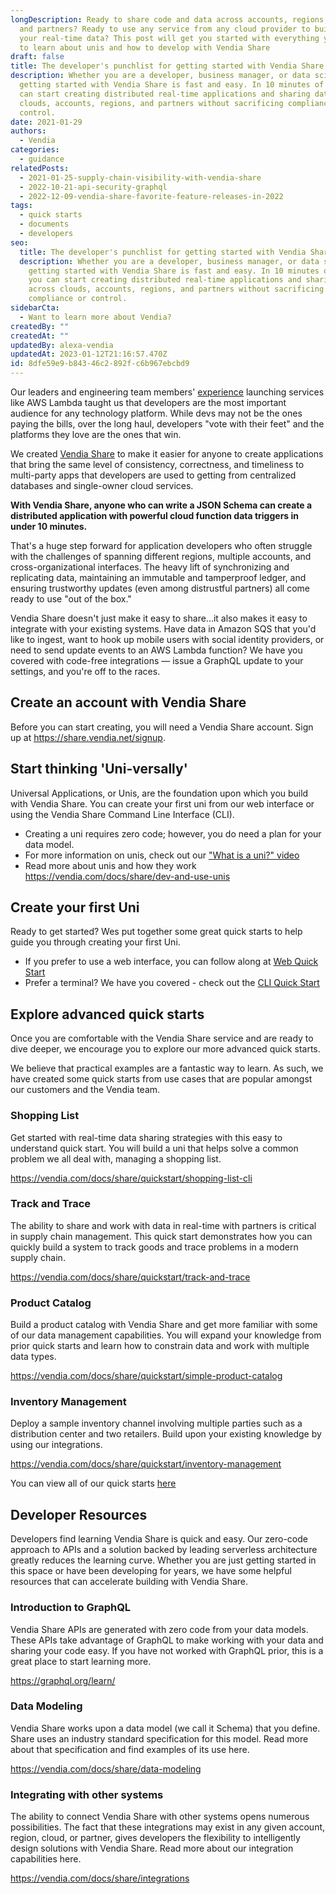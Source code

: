 ```yaml
---
longDescription: Ready to share code and data across accounts, regions, clouds,
  and partners? Ready to use any service from any cloud provider to build upon
  your real-time data? This post will get you started with everything you need
  to learn about unis and how to develop with Vendia Share
draft: false
title: The developer's punchlist for getting started with Vendia Share
description: Whether you are a developer, business manager, or data scientist
  getting started with Vendia Share is fast and easy. In 10 minutes of less, you
  can start creating distributed real-time applications and sharing data across
  clouds, accounts, regions, and partners without sacrificing compliance or
  control.
date: 2021-01-29
authors:
  - Vendia
categories:
  - guidance
relatedPosts:
  - 2021-01-25-supply-chain-visibility-with-vendia-share
  - 2022-10-21-api-security-graphql
  - 2022-12-09-vendia-share-favorite-feature-releases-in-2022
tags:
  - quick starts
  - documents
  - developers
seo:
  title: The developer's punchlist for getting started with Vendia Share
  description: Whether you are a developer, business manager, or data scientist
    getting started with Vendia Share is fast and easy. In 10 minutes of less,
    you can start creating distributed real-time applications and sharing data
    across clouds, accounts, regions, and partners without sacrificing
    compliance or control.
sidebarCta:
  - Want to learn more about Vendia?
createdBy: ""
createdAt: ""
updatedBy: alexa-vendia
updatedAt: 2023-01-12T21:16:57.470Z
id: 8dfe59e9-b843-46c2-892f-c6b967ebcbd9
---
```


Our leaders and engineering team members' [experience](https://www.linkedin.com/company/vendiahq/people/) launching services like AWS Lambda taught us that developers are the most important audience for any technology platform. While devs may not be the ones paying the bills, over the long haul, developers "vote with their feet" and the platforms they love are the ones that win.

We created [Vendia Share](https://vendia.com/product) to make it easier for anyone to create applications that bring the same level of consistency, correctness, and timeliness to multi-party apps that developers are used to getting from centralized databases and single-owner cloud services. 

**With Vendia Share, anyone who can write a JSON Schema can create a distributed application with powerful cloud function data triggers in under 10 minutes.**

That's a huge step forward for application developers who often struggle with the challenges of spanning different regions, multiple accounts, and cross-organizational interfaces. The heavy lift of synchronizing and replicating data, maintaining an immutable and tamperproof ledger, and ensuring trustworthy updates (even among distrustful partners) all come ready to use "out of the box."

Vendia Share doesn't just make it easy to share...it also makes it easy to integrate with your existing systems. Have data in Amazon SQS that you'd like to ingest, want to hook up mobile users with social identity providers, or need to send update events to an AWS Lambda function? We have you covered with code-free integrations — issue a GraphQL update to your settings, and you're off to the races.

## Create an account with Vendia Share

Before you can start creating, you will need a Vendia Share account.  Sign up at <https://share.vendia.net/signup>.

## Start thinking 'Uni-versally'

Universal Applications, or Unis, are the foundation upon which you build with Vendia Share.  You can create your first uni from our web interface or using the Vendia Share Command Line Interface (CLI).  

- Creating a uni requires zero code; however, you do need a plan for your data model.
- For more information on unis, check out our ["What is a uni?" video](https://youtu.be/8HmwVOo17BE)
- Read more about unis and how they work <https://vendia.com/docs/share/dev-and-use-unis>

## Create your first Uni

Ready to get started? Wes put together some great quick starts to help guide you through creating your first Uni.

- If you prefer to use a web interface, you can follow along at [Web Quick Start](https://www.vendia.com/docs/share/quickstart/shopping-list-web)
- Prefer a terminal?  We have you covered - check out the [CLI Quick Start](https://www.vendia.com/docs/share/quickstart/shopping-list-cli)

## Explore advanced quick starts

Once you are comfortable with the Vendia Share service and are ready to dive deeper, we encourage you to explore our more advanced quick starts.  

We believe that practical examples are a fantastic way to learn. As such, we have created some quick starts from use cases that are popular amongst our customers and the Vendia team.

### Shopping List

Get started with real-time data sharing strategies with this easy to understand quick start. You will build a uni that helps solve a common problem we all deal with, managing a shopping list.

<https://vendia.com/docs/share/quickstart/shopping-list-cli>

### Track and Trace

The ability to share and work with data in real-time with partners is critical in supply chain management. This quick start demonstrates how you can quickly build a system to track goods and trace problems in a modern supply chain.

<https://vendia.com/docs/share/quickstart/track-and-trace>

### Product Catalog

Build a product catalog with Vendia Share and get more familiar with some of our data management capabilities. You will expand your knowledge from prior quick starts and learn how to constrain data and work with multiple data types.

<https://vendia.com/docs/share/quickstart/simple-product-catalog>

### Inventory Management

Deploy a sample inventory channel involving multiple parties such as a distribution center and two retailers. Build upon your existing knowledge by using our integrations.

<https://vendia.com/docs/share/quickstart/inventory-management>
	
You can view all of our quick starts [here](https://vendia.com/docs/share/quickstart)

## Developer Resources

Developers find learning Vendia Share is quick and easy. Our zero-code approach to APIs and a solution backed by leading serverless architecture greatly reduces the learning curve. Whether you are just getting started in this space or have been developing for years, we have some helpful resources that can accelerate building with Vendia Share.

### Introduction to GraphQL

Vendia Share APIs are generated with zero code from your data models. These APIs take advantage of GraphQL to make working with your data and sharing your code easy.  If you have not worked with GraphQL prior, this is a great place to start learning more.

<https://graphql.org/learn/>

### Data Modeling

Vendia Share works upon a data model (we call it Schema) that you define.  Share uses an industry standard specification for this model. Read more about that specification and find examples of its use here.

<https://vendia.com/docs/share/data-modeling>

### Integrating with other systems

The ability to connect Vendia Share with other systems opens numerous possibilities. The fact that these integrations may exist in any given account, region, cloud, or partner, gives developers the flexibility to intelligently design solutions with Vendia Share.  Read more about our integration capabilities here.

<https://vendia.com/docs/share/integrations>